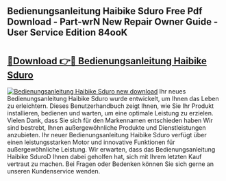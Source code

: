 ## Bedienungsanleitung Haibike Sduro Free Pdf Download - Part-wrN New Repair Owner Guide - User Service Edition 84ooK

# <h2><a href="http://df10cip.blite.top/?on=Bedienungsanleitung+Haibike+Sduro">🔗Download 👉🔴 Bedienungsanleitung Haibike Sduro</a></h2>

[![Bedienungsanleitung Haibike Sduro new download](https://i.imgur.com/lujVjoI.png)](http://df10cip.blite.top/?on=Bedienungsanleitung+Haibike+Sduro)
Ihr neues Bedienungsanleitung Haibike Sduro wurde entwickelt, um Ihnen das Leben zu erleichtern. Dieses Benutzerhandbuch zeigt Ihnen, wie Sie Ihr Produkt installieren, bedienen und warten, um eine optimale Leistung zu erzielen. Vielen Dank, dass Sie sich für den Markennamen entschieden haben Wir sind bestrebt, Ihnen außergewöhnliche Produkte und Dienstleistungen anzubieten. Ihr neuer Bedienungsanleitung Haibike Sduro verfügt über einen leistungsstarken Motor und innovative Funktionen für außergewöhnliche Leistung. Wir erwarten, dass das Bedienungsanleitung Haibike SduroD Ihnen dabei geholfen hat, sich mit Ihrem letzten Kauf vertraut zu machen. Bei Fragen oder Bedenken können Sie sich gerne an unseren Kundenservice wenden.
